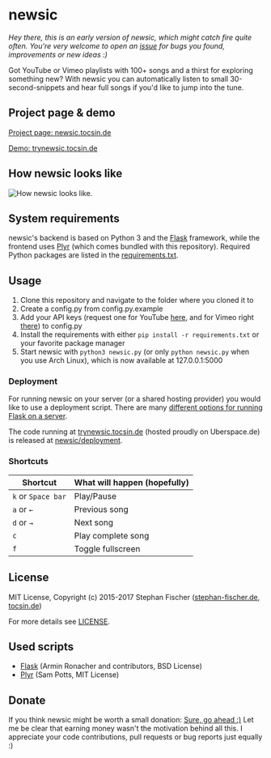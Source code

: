 # newsic

*Hey there, this is an early version of newsic, which might catch fire quite often. You're very welcome to open an [issue](https://github.com/newsic/newsic/issues) for bugs you found, improvements or new ideas :)*

Got YouTube or Vimeo playlists with 100+ songs and a thirst for exploring something new? With newsic you can automatically listen to small 30-second-snippets and hear full songs if you'd like to jump into the tune.

## Project page & demo

[Project page: newsic.tocsin.de](https://newsic.tocsin.de)

[Demo: trynewsic.tocsin.de](https://trynewsic.tocsin.de)

## How newsic looks like

![How newsic looks like.](https://newsic.tocsin.de/stc/github/demo_2016-10-02.png)

## System requirements

newsic's backend is based on Python 3 and the [Flask](https://github.com/pallets/flask) framework, while the frontend uses [Plyr](https://github.com/sampotts/plyr) (which comes bundled with this repository). Required Python packages are listed in the [requirements.txt](/requirements.txt).

## Usage

1. Clone this repository and navigate to the folder where you cloned it to
2. Create a config.py from config.py.example
3. Add your API keys (request one for YouTube
   [here](https://developers.google.com/youtube/v3/getting-started), and for Vimeo right [there](https://developer.vimeo.com/api)) to config.py
4. Install the requirements with either `pip install -r requirements.txt` or your favorite package manager
5. Start newsic with `python3 newsic.py` (or only `python newsic.py` when you use Arch Linux), which is now available at 127.0.0.1:5000

### Deployment

For running newsic on your server (or a shared hosting provider) you would like to use a deployment script.
There are many [different options for running Flask on a server](http://flask.pocoo.org/docs/dev/deploying/).

The code running at [trynewsic.tocsin.de](https://trynewsic.tocsin.de) (hosted proudly on Uberspace.de) is released at [newsic/deployment](https://github.com/newsic/deployment).

### Shortcuts

Shortcut | What will happen (hopefully)
------------ | -------------
`k` or `Space bar` | Play/Pause
`a` or `←` | Previous song
`d` or `→` | Next song
`c` | Play complete song
`f` | Toggle fullscreen


## License

MIT License, Copyright (c) 2015-2017 Stephan Fischer ([stephan-fischer.de](https://stephan-fischer.de), [tocsin.de](https://tocsin.de))

For more details see [LICENSE](/LICENSE).

## Used scripts

* [Flask](https://github.com/pallets/flask) (Armin Ronacher and contributors, BSD License)
* [Plyr](https://github.com/sampotts/plyr) (Sam Potts, MIT License)

## Donate

If you think newsic might be worth a small donation: [Sure, go ahead :)](https://www.paypal.me/tocsin/5eur) 
Let me be clear that earning money wasn't the motivation behind all this. I appreciate your code contributions, pull requests or bug reports just equally :)
